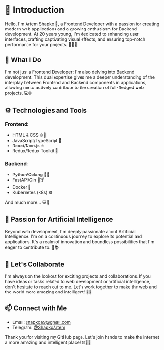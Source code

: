 # 👋 Introduction

Hello, I'm Artem Shapko 🚀, a Frontend Developer with a passion for creating modern web applications and a growing enthusiasm for Backend development. At 20 years young, I'm dedicated to enhancing user interfaces, crafting captivating visual effects, and ensuring top-notch performance for your projects. 🎨💡🚀

## 🌟 What I Do

I'm not just a Frontend Developer; I'm also delving into Backend development. This dual expertise gives me a deeper understanding of the interplay between Frontend and Backend components in applications, allowing me to actively contribute to the creation of full-fledged web projects. 💻🌐

## ⚙️ Technologies and Tools

### Frontend:

- HTML & CSS 🌐💅
- JavaScript/TypeScript 🚀
- React/Next.js ⚛️
- Redux/Redux Toolkit 🧡

### Backend:

- Python/Golang 🐍🐹
- FastAPI/Gin 🚀🍸
- Docker 🐳
- Kubernetes (k8s) ☸️

And much more... 💻🔧

## 🤖 Passion for Artificial Intelligence

Beyond web development, I'm deeply passionate about Artificial Intelligence. I'm on a continuous journey to explore its potential and applications. It's a realm of innovation and boundless possibilities that I'm eager to contribute to. 🤖📚

## 🔨 Let's Collaborate

I'm always on the lookout for exciting projects and collaborations. If you have ideas or tasks related to web development or artificial intelligence, don't hesitate to reach out to me. Let's work together to make the web and the world more amazing and intelligent! 🤝💼

## 📫 Connect with Me

- Email: [shapkoa9@gmail.com](mailto:shapkoa9@gmail.com)
- Telegram: [@ShapkoArtem](https://t.me/ShapkoArtem)

Thank you for visiting my GitHub page. Let's join hands to make the internet a more amazing and intelligent place! 🌐🌟🤖
